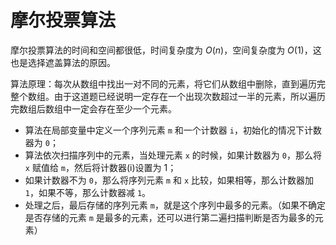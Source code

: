 # 摩尔投票算法

摩尔投票算法的时间和空间都很低，时间复杂度为 $O(n)$，空间复杂度为 $O(1)$，这也是选择遮盖算法的原因。

算法原理：每次从数组中找出一对不同的元素，将它们从数组中删除，直到遍历完整个数组。由于这道题已经说明一定存在一个出现次数超过一半的元素，所以遍历完数组后数组中一定会存在至少一个元素。

- 算法在局部变量中定义一个序列元素 `m` 和一个计数器 `i`，初始化的情况下计数器为 `0`；
- 算法依次扫描序列中的元素，当处理元素 `x` 的时候，如果计数器为 `0`，那么将 `x` 赋值给 `m`，然后将计数器(i)设置为 1；
- 如果计数器不为 `0`，那么将序列元素 `m` 和 `x` 比较，如果相等，那么计数器加 `1`，如果不等，那么计数器减 `1`。
- 处理之后，最后存储的序列元素 `m`，就是这个序列中最多的元素。（如果不确定是否存储的元素 `m` 是最多的元素，还可以进行第二遍扫描判断是否为最多的元素）
